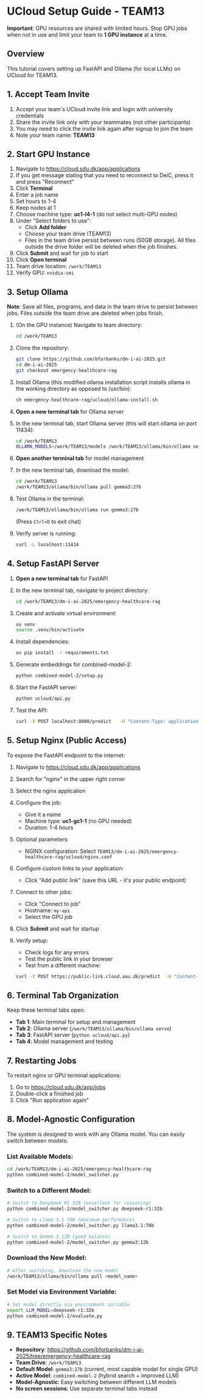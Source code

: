 # UCloud Setup Guide - TEAM13

**Important**: GPU resources are shared with limited hours. Stop GPU jobs when not in use and limit your team to **1 GPU instance** at a time.

## Overview
This tutorial covers setting up FastAPI and Ollama (for local LLMs) on UCloud for TEAM13.

## 1. Accept Team Invite
1. Accept your team's UCloud invite link and login with university credentials
2. Share the invite link only with your teammates (not other participants)
3. You may need to click the invite link again after signup to join the team
4. Note your team name: **TEAM13**

## 2. Start GPU Instance

1. Navigate to https://cloud.sdu.dk/app/applications
2. If you get message stating that you need to reconnect to DeiC, press it and press "Reconnect"
3. Click **Terminal**
4. Enter a job name
5. Set hours to 1-4
6. Keep nodes at 1
7. Choose machine type: **uc1-l4-1**  (do not select multi-GPU nodes)
8. Under "Select folders to use":
   - Click **Add folder**
   - Choose your team drive (TEAM13)
   - Files in the team drive persist between runs (50GB storage). All files outside the drive folder will be deleted when the job finishes.
9. Click **Submit** and wait for job to start
10. Click **Open terminal**
11. Team drive location: `/work/TEAM13`
12. Verify GPU: `nvidia-smi`

## 3. Setup Ollama

**Note**: Save all files, programs, and data in the team drive to persist between jobs. Files outside the team drive are deleted when jobs finish.

1. (On the GPU instance) Navigate to team directory:
   ```bash
   cd /work/TEAM13
   ```

2. Clone the repository:
   ```bash
   git clone https://github.com/bforbanks/dm-i-ai-2025.git
   cd dm-i-ai-2025
   git checkout emergency-healthcare-rag
   ```

3. Install Ollama (this modified ollama installation script installs ollama in the working directory as opposed to /usr/bin):
   ```bash
   sh emergency-healthcare-rag/ucloud/ollama-install.sh
   ```

4. **Open a new terminal tab** for Ollama server

5. In the new terminal tab, start Ollama server (this will start ollama on port 11434):
   ```bash
   cd /work/TEAM13
   OLLAMA_MODELS=/work/TEAM13/models /work/TEAM13/ollama/bin/ollama serve
   ```

6. **Open another terminal tab** for model management

7. In the new terminal tab, download the model:
   ```bash
   cd /work/TEAM13
   /work/TEAM13/ollama/bin/ollama pull gemma3:27b
   ```

8. Test Ollama in the terminal:
   ```bash
   /work/TEAM13/ollama/bin/ollama run gemma3:27b
   ```
   (Press `Ctrl+D` to exit chat)

9. Verify server is running:
   ```bash
   curl -L localhost:11434
   ```

## 4. Setup FastAPI Server

1. **Open a new terminal tab** for FastAPI

2. In the new terminal tab, navigate to project directory:
   ```bash
   cd /work/TEAM13/dm-i-ai-2025/emergency-healthcare-rag
   ```

3. Create and activate virtual environment:
   ```bash
   uv venv
   source .venv/bin/activate
   ```

4. Install dependencies:
   ```bash
   uv pip install -r requirements.txt
   ```

5. Generate embeddings for combined-model-2:
   ```bash
   python combined-model-2/setup.py
   ```

6. Start the FastAPI server:
   ```bash
   python ucloud/api.py
   ```

7. Test the API:
   ```bash
   curl -X POST localhost:8000/predict   -H "Content-Type: application/json"   -d '{"statement": "constipation is a disease"}'
   ```
 
## 5. Setup Nginx (Public Access)

To expose the FastAPI endpoint to the internet:

1. Navigate to https://cloud.sdu.dk/app/applications
2. Search for "nginx" in the upper right corner
3. Select the nginx application
4. Configure the job:
   - Give it a name
   - Machine type: **uc1-gc1-1** (no GPU needed)
   - Duration: 1-4 hours

5. Optional parameters:
   - NGINX configuration: Select `TEAM13/dm-i-ai-2025/emergency-healthcare-rag/ucloud/nginx.conf`

6. Configure custom links to your application: 
   - Click "Add public link" (save this URL - it's your public endpoint)

7. Connect to other jobs: 
   - Click "Connect to job"
   - Hostname: `my-api`
   - Select the GPU job

8. Click **Submit** and wait for startup

9. Verify setup:
   - Check logs for any errors
   - Test the public link in your browser
   - Test from a different machine:
   ```bash
   curl -X POST https://public-link.cloud.aau.dk/predict  -H "Content-Type: application/json"   -d '{"statement": "constipation is a disease"}
   ```

## 6. Terminal Tab Organization

Keep these terminal tabs open:
- **Tab 1**: Main terminal for setup and management
- **Tab 2**: Ollama server (`/work/TEAM13/ollama/bin/ollama serve`)
- **Tab 3**: FastAPI server (`python ucloud/api.py`)
- **Tab 4**: Model management and testing

## 7. Restarting Jobs
To restart nginx or GPU terminal applications:
1. Go to https://cloud.sdu.dk/app/jobs
2. Double-click a finished job
3. Click "Run application again" 

## 8. Model-Agnostic Configuration

The system is designed to work with any Ollama model. You can easily switch between models:

### List Available Models:
```bash
cd /work/TEAM13/dm-i-ai-2025/emergency-healthcare-rag
python combined-model-2/model_switcher.py
```

### Switch to a Different Model:
```bash
# Switch to DeepSeek R1 32B (excellent for reasoning)
python combined-model-2/model_switcher.py deepseek-r1:32b

# Switch to Llama 3.1 70B (maximum performance)
python combined-model-2/model_switcher.py llama3.1:70b

# Switch to Gemma 3 12B (good balance)
python combined-model-2/model_switcher.py gemma3:12b
```

### Download the New Model:
```bash
# After switching, download the new model
/work/TEAM13/ollama/bin/ollama pull <model_name>
```

### Set Model via Environment Variable:
```bash
# Set model directly via environment variable
export LLM_MODEL=deepseek-r1:32b
python combined-model-2/evaluate.py
```

## 9. TEAM13 Specific Notes

- **Repository**: https://github.com/bforbanks/dm-i-ai-2025/tree/emergency-healthcare-rag
- **Team Drive**: `/work/TEAM13`
- **Default Model**: `gemma3:27b` (current, most capable model for single GPU)
- **Active Model**: `combined-model-2` (hybrid search + improved LLM)
- **Model-Agnostic**: Easy switching between different LLM models
- **No screen sessions**: Use separate terminal tabs instead 